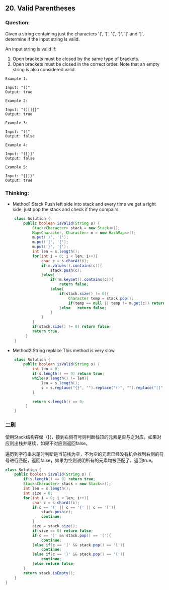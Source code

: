 ## 20. Valid Parentheses

### Question:
Given a string containing just the characters '(', ')', '{', '}', '[' and ']', determine if the input string is valid.

An input string is valid if:

1. Open brackets must be closed by the same type of brackets.
2. Open brackets must be closed in the correct order.
Note that an empty string is also considered valid.

```
Example 1:

Input: "()"
Output: true

Example 2:

Input: "()[]{}"
Output: true

Example 3:

Input: "(]"
Output: false

Example 4:

Input: "([)]"
Output: false

Example 5:

Input: "{[]}"
Output: true
```

### Thinking:
* Method1:Stack
Push left side into stack and every time we get a right side, just pop the stack and check if they compairs.

```Java
	class Solution {
	    public boolean isValid(String s) {
	        Stack<Character> stack = new Stack<>();
	        Map<Character, Character> m = new HashMap<>();
	        m.put(')', '(');
	        m.put(']', '[');
	        m.put('}', '{');
	        int len = s.length();
	        for(int i = 0; i < len; i++){
	            char c = s.charAt(i);
	            if(m.values().contains(c)){
	                stack.push(c);                
	            }else{
	                if(!m.keySet().contains(c)){
	                    return false;
	                }else{
	                    if(stack.size() != 0){
	                        Character temp = stack.pop();
	                        if(temp == null || temp != m.get(c)) return false;
	                    }else   return false;
	                }
	            }
	        }
	        if(stack.size() != 0) return false;
	        return true;
	     }
	}
```

* Method2:String replace
This method is very slow.
```Java
	class Solution {
	    public boolean isValid(String s) {        
	        int len = 0;
	        if(s.length() == 0) return true;
	        while(s.length() != len){
	            len = s.length();
	            s = s.replace("{}", "").replace("()", "").replace("[]", "");
	        }

	        return s.length() == 0;
	     }
	}
```

### 二刷
使用Stack结构存储（[{，接到右侧符号则判断栈顶的元素是否与之对应，如果对应则出栈并继续，如果不对应则返回false。

遍历到字符串末尾时判断是当前栈为空，不为空的元素已经没有机会找到右侧的符号进行匹配，返回false，如果为空则说明所有的元素均被匹配了，返回true。

```Java
class Solution {
    public boolean isValid(String s) {
        if(s.length() == 0) return true;
        Stack<Character> stack = new Stack<>();
        int len = s.length();
        int size = 0;
        for(int i = 0; i < len; i++){
            char c = s.charAt(i);
            if(c == '(' || c == '{' || c == '['){
                stack.push(c);
                continue;
            }
            size = stack.size();
            if(size == 0) return false;
            if(c == ')' && stack.pop() == '('){
                continue;
            }else if(c == ']' && stack.pop() == '['){
                continue;
            }else if(c == '}' && stack.pop() == '{'){
                continue;
            }else return false;
        }
        return stack.isEmpty();
    }
}
```
